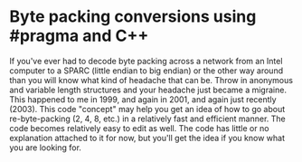 # Byte packing conversions using #pragma and C++

If you've ever had to decode byte packing across a network from an Intel computer to a SPARC (little endian to big endian) or the other way around than you will know what kind of headache that can be. Throw in anonymous and variable length structures and your headache just became a migraine. This happened to me in 1999, and again in 2001, and again just recently (2003). This code "concept" may help you get an idea of how to go about re-byte-packing (2, 4, 8, etc.) in a relatively fast and efficient manner. The code becomes relatively easy to edit as well. The code has little or no explanation attached to it for now, but you'll get the idea if you know what you are looking for.
